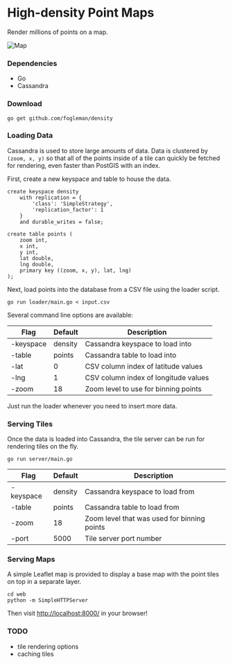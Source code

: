 # High-density Point Maps

Render millions of points on a map.

![Map](http://i.imgur.com/qhkUlAK.png)

### Dependencies

  - Go
  - Cassandra

### Download

    go get github.com/fogleman/density

### Loading Data

Cassandra is used to store large amounts of data. Data is clustered by `(zoom, x, y)` so
that all of the points inside of a tile can quickly be fetched for rendering, even
faster than PostGIS with an index.

First, create a new keyspace and table to house the data.

    create keyspace density
        with replication = {
            'class': 'SimpleStrategy',
            'replication_factor': 1
        }
        and durable_writes = false;

    create table points (
        zoom int,
        x int,
        y int,
        lat double,
        lng double,
        primary key ((zoom, x, y), lat, lng)
    );

Next, load points into the database from a CSV file using the loader script.

    go run loader/main.go < input.csv

Several command line options are available:

| Flag | Default | Description |
| --- | --- | --- |
| -keyspace | density | Cassandra keyspace to load into |
| -table | points | Cassandra table to load into |
| -lat | 0 | CSV column index of latitude values |
| -lng | 1 | CSV column index of longitude values |
| -zoom | 18 | Zoom level to use for binning points |

Just run the loader whenever you need to insert more data.

### Serving Tiles

Once the data is loaded into Cassandra, the tile server can be run for rendering tiles on the fly.

    go run server/main.go

| Flag | Default | Description |
| --- | --- | --- |
| -keyspace | density | Cassandra keyspace to load from |
| -table | points | Cassandra table to load from |
| -zoom | 18 | Zoom level that was used for binning points |
| -port | 5000 | Tile server port number |

### Serving Maps

A simple Leaflet map is provided to display a base map with the point tiles on top in a separate layer.

    cd web
    python -m SimpleHTTPServer

Then visit [http://localhost:8000/](http://localhost:8000/) in your browser!

### TODO

- tile rendering options
- caching tiles
